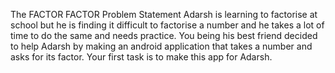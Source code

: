 The FACTOR FACTOR
Problem Statement
Adarsh is learning to factorise at school but he is finding it difficult to factorise a number and he takes a lot of time to do the same and needs practice. You being his best friend decided to help Adarsh by making an android application that takes a number and asks for its factor. Your first task is to make this app for Adarsh.
